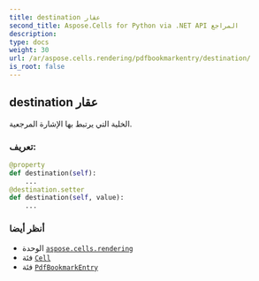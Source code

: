 ```yaml
---
title: destination عقار
second_title: Aspose.Cells for Python via .NET API المراجع
description:
type: docs
weight: 30
url: /ar/aspose.cells.rendering/pdfbookmarkentry/destination/
is_root: false
---
```

##  destination عقار

الخلية التي يرتبط بها الإشارة المرجعية.
###  تعريف:
```python
@property
def destination(self):
    ...
@destination.setter
def destination(self, value):
    ...
```

###  أنظر أيضا
* الوحدة [`aspose.cells.rendering`](../../)
* فئة [`Cell`](/cells/python-net/ar/aspose.cells/cell)
* فئة [`PdfBookmarkEntry`](/cells/python-net/ar/aspose.cells.rendering/pdfbookmarkentry)
